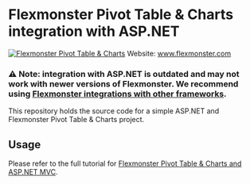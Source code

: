 # Flexmonster Pivot Table & Charts integration with ASP.NET
[![Flexmonster Pivot Table & Charts](https://cdn.flexmonster.com/landing.png)](https://flexmonster.com)
Website: www.flexmonster.com

### :warning: Note: integration with ASP.NET is outdated and may not work with newer versions of Flexmonster. We recommend using [Flexmonster integrations with other frameworks](https://www.flexmonster.com/doc/integration/). 

This repository holds the source code for a simple ASP.NET and Flexmonster Pivot Table & Charts project.

## Usage
Please refer to the full tutorial for [Flexmonster Pivot Table & Charts and ASP.NET MVC](http://www.flexmonster.com/doc/integration-with-asp-net/).
